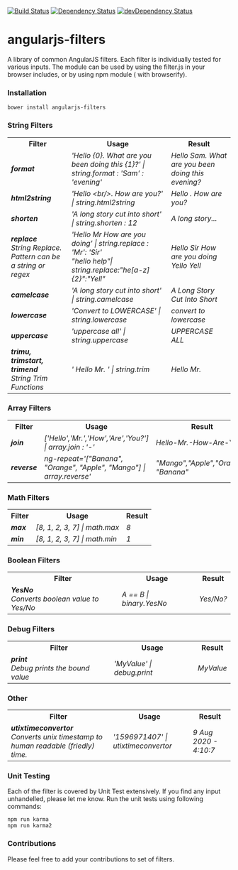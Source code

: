 [![Build Status](https://travis-ci.org/sumitchawla/angularjs-filters.svg?branch=master)](https://travis-ci.org/sumitchawla/angularjs-filters) [![Dependency Status](https://david-dm.org/sumitchawla/angularjs-filters.png)](https://david-dm.org/sumitchawla/angularjs-filters) [![devDependency Status](https://david-dm.org/sumitchawla/angularjs-filters/dev-status.png)](https://david-dm.org/sumitchawla/angularjs-filters#info=devDependencies)

angularjs-filters
=================

A library of common AngularJS filters. Each filter is individually tested for various inputs.  The module can be used by using the filter.js in your browser includes, or by using npm module ( with browserify).

### Installation
    bower install angularjs-filters

### String Filters
<table>
  <tr>
   <th>Filter</th>
   <th>Usage</th>
   <th>Result</i></th>
  </tr>
  <tr>
   <td><i><b>format</b></i></td>
   <td><i>'Hello {0}. What are you been doing this {1}?' | string.format : 'Sam' : 'evening'</i></td>
   <td><i>Hello Sam. What are you been doing this evening?</i></td>
  </tr>
  <tr>
   <td><i><b>html2string</b></i></td>
   <td><i>'Hello &lt;br/&gt;. How are you?' | string.html2string</i></td>
   <td><i>Hello . How are you?</i></td>
  </tr>
  <tr>
   <td><i><b>shorten</b></i></td>
   <td><i>'A long story cut into short' | string.shorten : 12 </i></td>
   <td><i>A long story...</i></td>
  </tr>
  <tr>
   <td><i><b>replace</b><br/> String Replace. Pattern can be a string or regex </i></td>
   <td>
      <i>'Hello Mr How are you doing' | string.replace : 'Mr': 'Sir'</i><br/>
      <i>"hello help"| string.replace:"he[a-z]{2}":"Yell"</i>
   </td>
   <td>
    <i>Hello Sir How are you doing</i><br/>
    <i>Yello Yell</i>
  </td>
  </tr>
  <tr>
   <td><i><b>camelcase</b></i></td>
   <td><i>'A long story cut into short' | string.camelcase</i></td>
   <td><i>A Long Story Cut Into Short</i></td>
  </tr>
  <tr>
   <td><i><b>lowercase</b></i></td>
   <td><i>'Convert to LOWERCASE' | string.lowercase</i></td>
   <td><i>convert to lowercase</i></td>
  </tr>
  <tr>
   <td><i><b>uppercase</b></i></td>
   <td><i>'uppercase all' | string.uppercase</i></td>
   <td><i>UPPERCASE ALL</i></td>
  </tr>
  <tr>
   <td><i><b>trimu, trimstart, trimend</b><br/> String Trim Functions </i></td>
   <td><i>' Hello Mr. ' | string.trim</i></td>
   <td><i>Hello Mr.</i></td>
  </tr>
</table>

### Array Filters
<table>
  <tr>
   <th>Filter</th>
   <th>Usage</th>
   <th>Result</i></th>
  </tr>
  <tr>
   <td><i><b>join</b></i></td>
   <td><i>['Hello','Mr.','How','Are','You?'] | array.join : '-'</i></td>
   <td><i>Hello-Mr.-How-Are-You?</i></td>
  </tr>
 <tr>
   <td><i><b>reverse</b></i></td>
   <td><i>ng-repeat='["Banana", "Orange", "Apple", "Mango"] | array.reverse'</i></td>
   <td><i>"Mango","Apple","Orange", "Banana"</i></td>
 </tr>
</table>

### Math Filters
<table>
  <tr>
   <th>Filter</th>
   <th>Usage</th>
   <th>Result</i></th>
  </tr>
  <tr>
   <td><i><b>max</b></i></td>
   <td><i>[8, 1, 2, 3, 7] | math.max</i></td>
   <td><i>8</i></td>
  </tr>
  <tr>
   <td><i><b>min</b></i></td>
   <td><i>[8, 1, 2, 3, 7] | math.min</i></td>
   <td><i>1</i></td>
  </tr>
</table>

### Boolean Filters
<table>
  <tr>
   <th>Filter</th>
   <th>Usage</th>
   <th>Result</i></th>
  </tr>
  <tr>
   <td><i><b>YesNo</b><br/>Converts boolean value to Yes/No</i></td>
   <td><i>A == B | binary.YesNo</i></td>
   <td><i>Yes/No?</i></td>
  </tr>
</table>

### Debug Filters
<table>
  <tr>
   <th>Filter</th>
   <th>Usage</th>
   <th>Result</i></th>
  </tr>
  <tr>
   <td><i><b>print</b><br/>Debug prints the bound value</i></td>
   <td><i>'MyValue' | debug.print</i></td>
   <td><i>MyValue</i></td>
  </tr>
</table>

### Other
<table>
  <tr>
   <th>Filter</th>
   <th>Usage</th>
   <th>Result</i></th>
  </tr>
  <tr>
   <td><i><b>utixtimeconvertor</b><br/>Converts unix timestamp to human readable (friedly) time.</i></td>
   <td><i>'1596971407' | utixtimeconvertor</i></td>
   <td><i>9  Aug  2020  -  4:10:7</i></td>
  </tr>
</table>

### Unit Testing
Each of the filter is covered by Unit Test extensively.  If you find any input unhandelled, please let me know. Run the unit tests using following commands:
 ```
 npm run karma 
 npm run karma2
```


### Contributions
Please feel free to add your contributions to set of filters.

